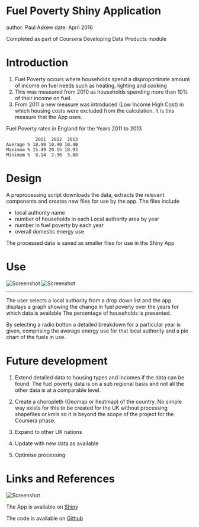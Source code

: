 Fuel Poverty Shiny Application
========================================================
author: Paul Askew
date: April 2016

Completed as part of Coursera Developing Data Products module


Introduction
========================================================
1. Fuel Poverty occurs where households spend a disproportinate amount of income on fuel needs such as heating, lighting and cooking
2. This was measured from 2010 as households spending more than 10% of their income on fuel.
3. From 2011 a new measure was introduced (Low Income High Cost) in which housing costs were excluded from the calculation.  It is this measure that the App uses.

Fuel Poverty rates in England for the Years 2011 to 2013

```
           2011  2012  2013
Average % 10.90 10.40 10.40
Maximum % 15.49 20.15 18.93
Minimum %  8.14  2.36  3.88
```

Design
========================================================

A preprocessing script downloads the data, extracts the relevant components and creates new files for use by the app.  The files include 

- local authority name
- number of households in each Local authority area by year
- number in fuel poverty by each year  
- overall domestic energy use

The processed data is saved as smaller files for use in the Shiny App

Use
========================================================

![Screenshot](FP_Pres-figure/ShinyFP2.png)
![Screenshot](FP_Pres-figure/ShinyFP.png)
***
The user selects a local authority from a drop down list and the app displays a graph showing the change in fuel poverty over the years for which data is available The percentage of households is presented.

By selecting a radio button a detailed breakdown for a particular year is given, comprising the average energy use for that local authority and a pie chart of the fuels in use.

Future development
========================================================
1. Extend detailed data to housing types and incomes if the data can be found.
The fuel poverty data is on a sub regional basis and not all the other data is at a comparable level.

2. Create a choropleth (Geomap or heatmap) of the country.
No simple way exists for this to be created for the UK without processing shapefiles or kmls so it is beyond the scope of the project for the Coursera phase.

3. Expand to other UK nations

4. Update with new data as available

5. Optimise processing

Links and References
========================================================

![Screenshot](FP_Pres-figure/ShinyFP.png)

The App is available on [Shiny](https://p-askew-eng.shinyapps.io/FPShiny/)

The code is available on [Github](https://github.com/P-Askew-Eng/DDP)
